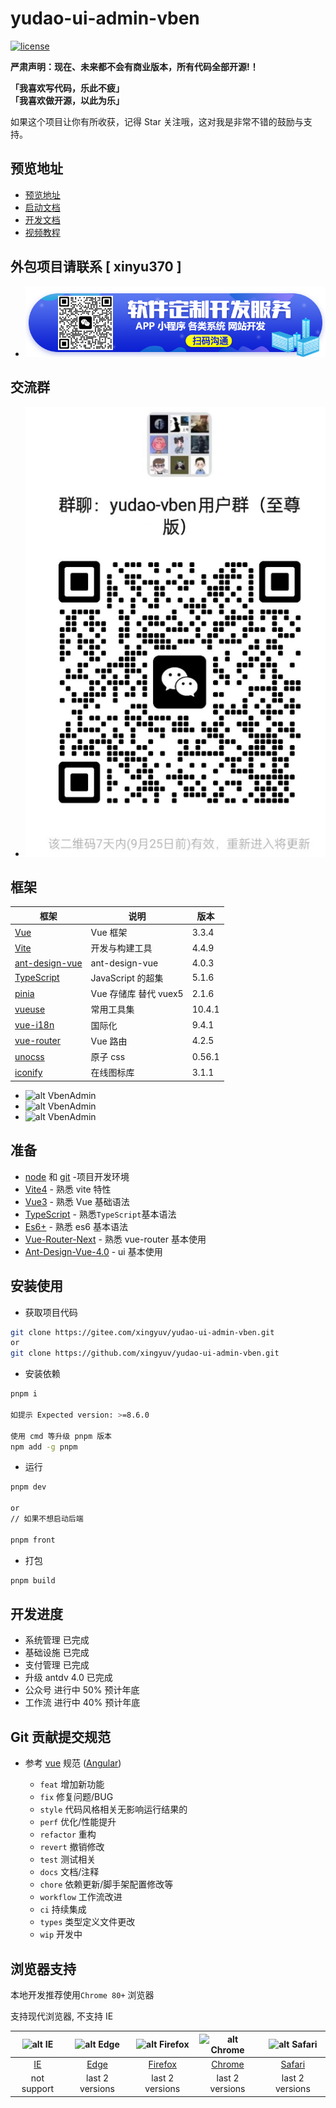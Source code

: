 # yudao-ui-admin-vben

[![license](https://img.shields.io/github/license/xingyuv/vue-vben-admin.svg)](LICENSE)

**严肃声明：现在、未来都不会有商业版本，所有代码全部开源!！**

**「我喜欢写代码，乐此不疲」**  
**「我喜欢做开源，以此为乐」**

如果这个项目让你有所收获，记得 Star 关注哦，这对我是非常不错的鼓励与支持。

## 预览地址

- [预览地址](http://dashboard-vben.yudao.iocoder.cn/)
- [启动文档](https://doc.iocoder.cn/quick-start/)
- [开发文档](http://vben-doc.x-surge.com/)
- [视频教程](https://doc.iocoder.cn/video/)

## 外包项目请联系 [ xinyu370 ]

- ![alt 定制开发](./public/resource/img/wx2.png)

## 交流群

- ![alt 交流群](./public/resource/img/wx.png)

## 框架

| 框架                                                                 | 说明                  | 版本   |
| -------------------------------------------------------------------- | --------------------- | ------ |
| [Vue](https://staging-cn.vuejs.org/)                                 | Vue 框架              | 3.3.4  |
| [Vite](https://cn.vitejs.dev//)                                      | 开发与构建工具        | 4.4.9  |
| [ant-design-vue](https://antdv.com/)                                 | ant-design-vue        | 4.0.3  |
| [TypeScript](https://www.typescriptlang.org/docs/)                   | JavaScript 的超集     | 5.1.6  |
| [pinia](https://pinia.vuejs.org/)                                    | Vue 存储库 替代 vuex5 | 2.1.6  |
| [vueuse](https://vueuse.org/)                                        | 常用工具集            | 10.4.1 |
| [vue-i18n](https://kazupon.github.io/vue-i18n/zh/introduction.html/) | 国际化                | 9.4.1  |
| [vue-router](https://router.vuejs.org/)                              | Vue 路由              | 4.2.5  |
| [unocss](https://uno.antfu.me/)                                      | 原子 css              | 0.56.1 |
| [iconify](https://icon-sets.iconify.design/)                         | 在线图标库            | 3.1.1  |

- ![alt VbenAdmin](https://anncwb.github.io/anncwb/images/preview1.png)
- ![alt VbenAdmin](https://anncwb.github.io/anncwb/images/preview2.png)
- ![alt VbenAdmin](https://anncwb.github.io/anncwb/images/preview3.png)

## 准备

- [node](http://nodejs.org/) 和 [git](https://git-scm.com/) -项目开发环境
- [Vite4](https://vitejs.dev/) - 熟悉 vite 特性
- [Vue3](https://v3.vuejs.org/) - 熟悉 Vue 基础语法
- [TypeScript](https://www.typescriptlang.org/) - 熟悉`TypeScript`基本语法
- [Es6+](http://es6.ruanyifeng.com/) - 熟悉 es6 基本语法
- [Vue-Router-Next](https://next.router.vuejs.org/) - 熟悉 vue-router 基本使用
- [Ant-Design-Vue-4.0](https://antdv.com/) - ui 基本使用

## 安装使用

- 获取项目代码

```bash
git clone https://gitee.com/xingyuv/yudao-ui-admin-vben.git
or
git clone https://github.com/xingyuv/yudao-ui-admin-vben.git
```

- 安装依赖

```bash
pnpm i

如提示 Expected version: >=8.6.0

使用 cmd 等升级 pnpm 版本
npm add -g pnpm

```

- 运行

```bash
pnpm dev

or
// 如果不想启动后端

pnpm front

```

- 打包

```bash
pnpm build
```

## 开发进度

- 系统管理 已完成
- 基础设施 已完成
- 支付管理 已完成
- 升级 antdv 4.0 已完成
- 公众号 进行中 50% 预计年底
- 工作流 进行中 40% 预计年底

## Git 贡献提交规范

- 参考 [vue](https://github.com/vuejs/vue/blob/dev/.github/COMMIT_CONVENTION.md) 规范 ([Angular](https://github.com/conventional-changelog/conventional-changelog/tree/master/packages/conventional-changelog-angular))

  - `feat` 增加新功能
  - `fix` 修复问题/BUG
  - `style` 代码风格相关无影响运行结果的
  - `perf` 优化/性能提升
  - `refactor` 重构
  - `revert` 撤销修改
  - `test` 测试相关
  - `docs` 文档/注释
  - `chore` 依赖更新/脚手架配置修改等
  - `workflow` 工作流改进
  - `ci` 持续集成
  - `types` 类型定义文件更改
  - `wip` 开发中

## 浏览器支持

本地开发推荐使用`Chrome 80+` 浏览器

支持现代浏览器, 不支持 IE

| ![alt IE](https://raw.githubusercontent.com/alrra/browser-logos/master/src/edge/edge_32x32.png) | ![alt Edge](https://raw.githubusercontent.com/alrra/browser-logos/master/src/edge/edge_32x32.png) | ![alt Firefox](https://raw.githubusercontent.com/alrra/browser-logos/master/src/firefox/firefox_32x32.png) | ![alt Chrome](https://raw.githubusercontent.com/alrra/browser-logos/master/src/chrome/chrome_32x32.png) | ![alt Safari](https://raw.githubusercontent.com/alrra/browser-logos/master/src/safari/safari_32x32.png) |
| :---------------------------------------------------------------------------------------------: | :-----------------------------------------------------------------------------------------------: | :--------------------------------------------------------------------------------------------------------: | :-----------------------------------------------------------------------------------------------------: | :-----------------------------------------------------------------------------------------------------: |
|                     [IE](http://godban.github.io/browsers-support-badges/)                      |                     [Edge](http://godban.github.io/browsers-support-badgess/)                     |                        [Firefox](http://godban.github.io/browsers-support-badges/)                         |                       [Chrome](http://godban.github.io/browsers-support-badges/)                        |                       [Safari](http://godban.github.io/browsers-support-badges/)                        |
|                                           not support                                           |                                          last 2 versions                                          |                                              last 2 versions                                               |                                             last 2 versions                                             |                                             last 2 versions                                             |
